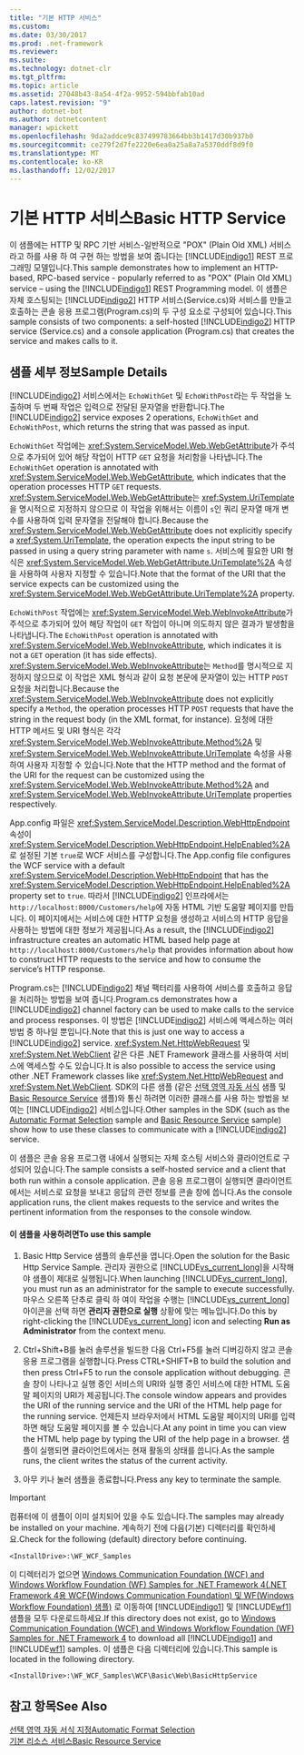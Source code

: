 ```yaml
---
title: "기본 HTTP 서비스"
ms.custom: 
ms.date: 03/30/2017
ms.prod: .net-framework
ms.reviewer: 
ms.suite: 
ms.technology: dotnet-clr
ms.tgt_pltfrm: 
ms.topic: article
ms.assetid: 27048b43-8a54-4f2a-9952-594bbfab10ad
caps.latest.revision: "9"
author: dotnet-bot
ms.author: dotnetcontent
manager: wpickett
ms.openlocfilehash: 9da2addce9c837499783664bb3b1417d30b937b0
ms.sourcegitcommit: ce279f2d7fe2220e6ea0a25a8a7a5370ddf8d9f0
ms.translationtype: MT
ms.contentlocale: ko-KR
ms.lasthandoff: 12/02/2017
---
```

# <a name="basic-http-service"></a><span data-ttu-id="31cd1-102">기본 HTTP 서비스</span><span class="sxs-lookup"><span data-stu-id="31cd1-102">Basic HTTP Service</span></span>
<span data-ttu-id="31cd1-103">이 샘플에는 HTTP 및 RPC 기반 서비스-일반적으로 "POX" (Plain Old XML) 서비스 라고 하를 사용 하 여 구현 하는 방법을 보여 줍니다는 [!INCLUDE[indigo1](../../../../includes/indigo1-md.md)] REST 프로그래밍 모델입니다.</span><span class="sxs-lookup"><span data-stu-id="31cd1-103">This sample demonstrates how to implement an HTTP-based, RPC-based service - popularly referred to as "POX" (Plain Old XML) service – using the [!INCLUDE[indigo1](../../../../includes/indigo1-md.md)] REST Programming model.</span></span> <span data-ttu-id="31cd1-104">이 샘플은 자체 호스팅되는 [!INCLUDE[indigo2](../../../../includes/indigo2-md.md)] HTTP 서비스(Service.cs)와 서비스를 만들고 호출하는 콘솔 응용 프로그램(Program.cs)의 두 구성 요소로 구성되어 있습니다.</span><span class="sxs-lookup"><span data-stu-id="31cd1-104">This sample consists of two components: a self-hosted [!INCLUDE[indigo2](../../../../includes/indigo2-md.md)] HTTP service (Service.cs) and a console application (Program.cs) that creates the service and makes calls to it.</span></span>  
  
## <a name="sample-details"></a><span data-ttu-id="31cd1-105">샘플 세부 정보</span><span class="sxs-lookup"><span data-stu-id="31cd1-105">Sample Details</span></span>  
 <span data-ttu-id="31cd1-106">[!INCLUDE[indigo2](../../../../includes/indigo2-md.md)] 서비스에서는 `EchoWithGet` 및 `EchoWithPost`라는 두 작업을 노출하며 두 번째 작업은 입력으로 전달된 문자열을 반환합니다.</span><span class="sxs-lookup"><span data-stu-id="31cd1-106">The [!INCLUDE[indigo2](../../../../includes/indigo2-md.md)] service exposes 2 operations, `EchoWithGet` and `EchoWithPost`, which returns the string that was passed as input.</span></span>  
  
 <span data-ttu-id="31cd1-107">`EchoWithGet` 작업에는 <xref:System.ServiceModel.Web.WebGetAttribute>가 주석으로 추가되어 있어 해당 작업이 HTTP `GET` 요청을 처리함을 나타냅니다.</span><span class="sxs-lookup"><span data-stu-id="31cd1-107">The `EchoWithGet` operation is annotated with <xref:System.ServiceModel.Web.WebGetAttribute>, which indicates that the operation processes HTTP `GET` requests.</span></span> <span data-ttu-id="31cd1-108"><xref:System.ServiceModel.Web.WebGetAttribute>는 <xref:System.UriTemplate>을 명시적으로 지정하지 않으므로 이 작업을 위해서는 이름이 `s`인 쿼리 문자열 매개 변수를 사용하여 입력 문자열을 전달해야 합니다.</span><span class="sxs-lookup"><span data-stu-id="31cd1-108">Because the <xref:System.ServiceModel.Web.WebGetAttribute> does not explicitly specify a <xref:System.UriTemplate>, the operation expects the input string to be passed in using a query string parameter with name `s`.</span></span> <span data-ttu-id="31cd1-109">서비스에 필요한 URI 형식은 <xref:System.ServiceModel.Web.WebGetAttribute.UriTemplate%2A> 속성을 사용하여 사용자 지정할 수 있습니다.</span><span class="sxs-lookup"><span data-stu-id="31cd1-109">Note that the format of the URI that the service expects can be customized using the <xref:System.ServiceModel.Web.WebGetAttribute.UriTemplate%2A> property.</span></span>  
  
 <span data-ttu-id="31cd1-110">`EchoWithPost` 작업에는 <xref:System.ServiceModel.Web.WebInvokeAttribute>가 주석으로 추가되어 있어 해당 작업이 `GET` 작업이 아니며 의도하지 않은 결과가 발생함을 나타냅니다.</span><span class="sxs-lookup"><span data-stu-id="31cd1-110">The `EchoWithPost` operation is annotated with <xref:System.ServiceModel.Web.WebInvokeAttribute>, which indicates it is not a `GET` operation (it has side effects).</span></span> <span data-ttu-id="31cd1-111"><xref:System.ServiceModel.Web.WebInvokeAttribute>는 `Method`를 명시적으로 지정하지 않으므로 이 작업은 XML 형식과 같이 요청 본문에 문자열이 있는 HTTP `POST` 요청을 처리합니다.</span><span class="sxs-lookup"><span data-stu-id="31cd1-111">Because the <xref:System.ServiceModel.Web.WebInvokeAttribute> does not explicitly specify a `Method`, the operation processes HTTP `POST` requests that have the string in the request body (in the XML format, for instance).</span></span> <span data-ttu-id="31cd1-112">요청에 대한 HTTP 메서드 및 URI 형식은 각각 <xref:System.ServiceModel.Web.WebInvokeAttribute.Method%2A> 및 <xref:System.ServiceModel.Web.WebInvokeAttribute.UriTemplate> 속성을 사용하여 사용자 지정할 수 있습니다.</span><span class="sxs-lookup"><span data-stu-id="31cd1-112">Note that the HTTP method and the format of the URI for the request can be customized using the <xref:System.ServiceModel.Web.WebInvokeAttribute.Method%2A> and <xref:System.ServiceModel.Web.WebInvokeAttribute.UriTemplate> properties respectively.</span></span>  
  
 <span data-ttu-id="31cd1-113">App.config 파일은 <xref:System.ServiceModel.Description.WebHttpEndpoint> 속성이 <xref:System.ServiceModel.Description.WebHttpEndpoint.HelpEnabled%2A>로 설정된 기본 `true`로 WCF 서비스를 구성합니다.</span><span class="sxs-lookup"><span data-stu-id="31cd1-113">The App.config file configures the WCF service with a default <xref:System.ServiceModel.Description.WebHttpEndpoint> that has the <xref:System.ServiceModel.Description.WebHttpEndpoint.HelpEnabled%2A> property set to `true`.</span></span> <span data-ttu-id="31cd1-114">따라서 [!INCLUDE[indigo2](../../../../includes/indigo2-md.md)] 인프라에서는 `http://localhost:8000/Customers/help`에 자동 HTML 기반 도움말 페이지를 만듭니다. 이 페이지에서는 서비스에 대한 HTTP 요청을 생성하고 서비스의 HTTP 응답을 사용하는 방법에 대한 정보가 제공됩니다.</span><span class="sxs-lookup"><span data-stu-id="31cd1-114">As a result, the [!INCLUDE[indigo2](../../../../includes/indigo2-md.md)] infrastructure creates an automatic HTML based help page at `http://localhost:8000/Customers/help` that provides information about how to construct HTTP requests to the service and how to consume the service’s HTTP response.</span></span>  
  
 <span data-ttu-id="31cd1-115">Program.cs는 [!INCLUDE[indigo2](../../../../includes/indigo2-md.md)] 채널 팩터리를 사용하여 서비스를 호출하고 응답을 처리하는 방법을 보여 줍니다.</span><span class="sxs-lookup"><span data-stu-id="31cd1-115">Program.cs demonstrates how a [!INCLUDE[indigo2](../../../../includes/indigo2-md.md)] channel factory can be used to make calls to the service and process responses.</span></span> <span data-ttu-id="31cd1-116">이 방법은 [!INCLUDE[indigo2](../../../../includes/indigo2-md.md)] 서비스에 액세스하는 여러 방법 중 하나일 뿐입니다.</span><span class="sxs-lookup"><span data-stu-id="31cd1-116">Note that this is just one way to access a [!INCLUDE[indigo2](../../../../includes/indigo2-md.md)] service.</span></span> <span data-ttu-id="31cd1-117"><xref:System.Net.HttpWebRequest> 및 <xref:System.Net.WebClient> 같은 다른 .NET Framework 클래스를 사용하여 서비스에 액세스할 수도 있습니다.</span><span class="sxs-lookup"><span data-stu-id="31cd1-117">It is also possible to access the service using other .NET Framework classes like <xref:System.Net.HttpWebRequest> and <xref:System.Net.WebClient>.</span></span> <span data-ttu-id="31cd1-118">SDK의 다른 샘플 (같은 [선택 영역 자동 서식](../../../../docs/framework/wcf/samples/automatic-format-selection.md) 샘플 및 [Basic Resource Service](../../../../docs/framework/wcf/samples/basic-resource-service.md) 샘플)와 통신 하려면 이러한 클래스를 사용 하는 방법을 보여는 [!INCLUDE[indigo2](../../../../includes/indigo2-md.md)] 서비스입니다.</span><span class="sxs-lookup"><span data-stu-id="31cd1-118">Other samples in the SDK (such as the [Automatic Format Selection](../../../../docs/framework/wcf/samples/automatic-format-selection.md) sample and [Basic Resource Service](../../../../docs/framework/wcf/samples/basic-resource-service.md) sample) show how to use these classes to communicate with a [!INCLUDE[indigo2](../../../../includes/indigo2-md.md)] service.</span></span>  
  
 <span data-ttu-id="31cd1-119">이 샘플은 콘솔 응용 프로그램 내에서 실행되는 자체 호스팅 서비스와 클라이언트로 구성되어 있습니다.</span><span class="sxs-lookup"><span data-stu-id="31cd1-119">The sample consists a self-hosted service and a client that both run within a console application.</span></span> <span data-ttu-id="31cd1-120">콘솔 응용 프로그램이 실행되면 클라이언트에서는 서비스로 요청을 보내고 응답의 관련 정보를 콘솔 창에 씁니다.</span><span class="sxs-lookup"><span data-stu-id="31cd1-120">As the console application runs, the client makes requests to the service and writes the pertinent information from the responses to the console window.</span></span>  
  
#### <a name="to-use-this-sample"></a><span data-ttu-id="31cd1-121">이 샘플을 사용하려면</span><span class="sxs-lookup"><span data-stu-id="31cd1-121">To use this sample</span></span>  
  
1.  <span data-ttu-id="31cd1-122">Basic Http Service 샘플의 솔루션을 엽니다.</span><span class="sxs-lookup"><span data-stu-id="31cd1-122">Open the solution for the Basic Http Service Sample.</span></span> <span data-ttu-id="31cd1-123">관리자 권한으로 [!INCLUDE[vs_current_long](../../../../includes/vs-current-long-md.md)]을 시작해야 샘플이 제대로 실행됩니다.</span><span class="sxs-lookup"><span data-stu-id="31cd1-123">When launching [!INCLUDE[vs_current_long](../../../../includes/vs-current-long-md.md)], you must run as an administrator for the sample to execute successfully.</span></span> <span data-ttu-id="31cd1-124">마우스 오른쪽 단추로 클릭 하 여이 작업을 수행는 [!INCLUDE[vs_current_long](../../../../includes/vs-current-long-md.md)] 아이콘을 선택 하면 **관리자 권한으로 실행** 상황에 맞는 메뉴입니다.</span><span class="sxs-lookup"><span data-stu-id="31cd1-124">Do this by right-clicking the [!INCLUDE[vs_current_long](../../../../includes/vs-current-long-md.md)] icon and selecting **Run as Administrator** from the context menu.</span></span>  
  
2.  <span data-ttu-id="31cd1-125">Ctrl+Shift+B를 눌러 솔루션을 빌드한 다음 Ctrl+F5를 눌러 디버깅하지 않고 콘솔 응용 프로그램을 실행합니다.</span><span class="sxs-lookup"><span data-stu-id="31cd1-125">Press CTRL+SHIFT+B to build the solution and then press Ctrl+F5 to run the console application without debugging.</span></span> <span data-ttu-id="31cd1-126">콘솔 창이 나타나고 실행 중인 서비스의 URI와 실행 중인 서비스에 대한 HTML 도움말 페이지의 URI가 제공됩니다.</span><span class="sxs-lookup"><span data-stu-id="31cd1-126">The console window appears and provides the URI of the running service and the URI of the HTML help page for the running service.</span></span> <span data-ttu-id="31cd1-127">언제든지 브라우저에서 HTML 도움말 페이지의 URI를 입력하면 해당 도움말 페이지를 볼 수 있습니다.</span><span class="sxs-lookup"><span data-stu-id="31cd1-127">At any point in time you can view the HTML help page by typing the URI of the help page in a browser.</span></span> <span data-ttu-id="31cd1-128">샘플이 실행되면 클라이언트에서는 현재 활동의 상태를 씁니다.</span><span class="sxs-lookup"><span data-stu-id="31cd1-128">As the sample runs, the client writes the status of the current activity.</span></span>  
  
3.  <span data-ttu-id="31cd1-129">아무 키나 눌러 샘플을 종료합니다.</span><span class="sxs-lookup"><span data-stu-id="31cd1-129">Press any key to terminate the sample.</span></span>  
  
> [!IMPORTANT]
>  <span data-ttu-id="31cd1-130">컴퓨터에 이 샘플이 이미 설치되어 있을 수도 있습니다.</span><span class="sxs-lookup"><span data-stu-id="31cd1-130">The samples may already be installed on your machine.</span></span> <span data-ttu-id="31cd1-131">계속하기 전에 다음(기본) 디렉터리를 확인하세요.</span><span class="sxs-lookup"><span data-stu-id="31cd1-131">Check for the following (default) directory before continuing.</span></span>  
>   
>  `<InstallDrive>:\WF_WCF_Samples`  
>   
>  <span data-ttu-id="31cd1-132">이 디렉터리가 없으면 [Windows Communication Foundation (WCF) and Windows Workflow Foundation (WF) Samples for .NET Framework 4(.NET Framework 4용 WCF(Windows Communication Foundation) 및 WF(Windows Workflow Foundation) 샘플)](http://go.microsoft.com/fwlink/?LinkId=150780) 로 이동하여 [!INCLUDE[indigo1](../../../../includes/indigo1-md.md)] 및 [!INCLUDE[wf1](../../../../includes/wf1-md.md)] 샘플을 모두 다운로드하세요.</span><span class="sxs-lookup"><span data-stu-id="31cd1-132">If this directory does not exist, go to [Windows Communication Foundation (WCF) and Windows Workflow Foundation (WF) Samples for .NET Framework 4](http://go.microsoft.com/fwlink/?LinkId=150780) to download all [!INCLUDE[indigo1](../../../../includes/indigo1-md.md)] and [!INCLUDE[wf1](../../../../includes/wf1-md.md)] samples.</span></span> <span data-ttu-id="31cd1-133">이 샘플은 다음 디렉터리에 있습니다.</span><span class="sxs-lookup"><span data-stu-id="31cd1-133">This sample is located in the following directory.</span></span>  
>   
>  `<InstallDrive>:\WF_WCF_Samples\WCF\Basic\Web\BasicHttpService`  
  
## <a name="see-also"></a><span data-ttu-id="31cd1-134">참고 항목</span><span class="sxs-lookup"><span data-stu-id="31cd1-134">See Also</span></span>  
 [<span data-ttu-id="31cd1-135">선택 영역 자동 서식 지정</span><span class="sxs-lookup"><span data-stu-id="31cd1-135">Automatic Format Selection</span></span>](../../../../docs/framework/wcf/samples/automatic-format-selection.md)  
 [<span data-ttu-id="31cd1-136">기본 리소스 서비스</span><span class="sxs-lookup"><span data-stu-id="31cd1-136">Basic Resource Service</span></span>](../../../../docs/framework/wcf/samples/basic-resource-service.md)
